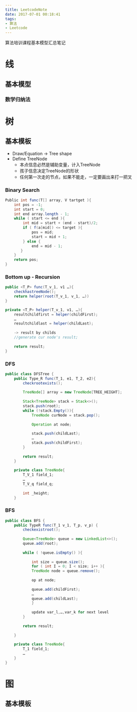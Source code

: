 ```yaml
---
title: LeetcodeNote
date: 2017-07-01 00:18:41
tags:
- 算法
- Leetcode
---
```


算法培训课程基本模型汇总笔记

<!-- more -->

# 线

## 基本模型

### 数学归纳法

# 树

## 基本模板

- Draw/Equation -> Tree shape
- Define TreeNode 
  - 本点信息必然是辅助变量，计入TreeNode
  - 孩子信息决定TreeNode的形状
  - 任何第一次走的节点，如果不能走，一定要画出来打一把叉

### Binary Search

```java
Public int func(T[] array, V tartget ){
	int pos = -1;
	int start = 0;
	int end array.length - 1;
	while ( start <= end ){
		int mid = start + (end - start)/2;
		if ( f(a[mid]) <= target ){
			pos = mid;
			start = mid + 1;
		} else {
			end = mid - 1;
	   }
	}
	return pos;
}
```

### Bottom up - Recursion

```java
public <T_P> func(T_v_1, v1 …){
	checkhastreeNode();
	return helper(root(T_v_1, v_1, …))
}

private <T_P> helper(T_v_1, v1, …){
	resultchildfirst = helper(childFirst);
	…
	resultchildlast = helper(childLast);
	
	-> result by childs
	//generate cur node's result;
	
	return result;
}
```

### DFS

```java
public class DFSTree {
	public Type_R func(T_1, e1, T_2, e2){
		checkrootexists();
		
		TreeNode[] array = new TreeNode[TREE_HEIGHT];
		
		Stack<TreeNode> stack = Stack<>();
		stack.push(root);
		while (!stack.Empty()){
			TreeNode curNode = stack.pop();
			
			Operation at node;
			
			stack.push(childLast);
			…
			stack.push(childFirst);
		}
		
		return result;
	}
	
	private class TreeNode{
		T_V_1 field_1;
		…
		T_V_q field_q;
		
		int _height;
	}

```

### BFS

```java
public class BFS {
	public TypeR func(T_1 v_1, T_p, v_p) {
		checkexistroot();
		
		Queue<TreeNode> queue = new LinkedList<>();
		queue.add(root);
		
		while ( !queue.isEmpty() ){
		
			int size = queue.size();
			for ( int I = 0; I < size; i++ ){
			TreeNode node = queue.remove();
			
			op at node;
			
			queue.add(childFirst);
			…
			queue.add(childLast);
			}
			
			update var_l,…,var_k for next level
		}
		
		return result;
		
	}
	
	private class TreeNode{
		T_1 field_1;
		…
	}
}
```

# 图

## 基本模板


